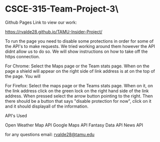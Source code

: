# CSCE-315-Team-Project-3\

Github Pages Link to view our work:

https://rvalde28.github.io/TAMU-Insider-Project/


To run the page you need to disable some protections in order for some of the API's to make requests. We tried working around them however the API didnt allow us to do so. We will show instructions on how to take off the https connection.

For Chrome:
Select the Maps page or the Team stats page.
When on the page a shield will appear on the right side of link address is at on the top of the page.
You will 

For Firefox:
Select the maps page or the Teams stats page.
When on it, on the link address click on the green lock on the right hand side of the link address.
When pressed select the arrow button pointing to the right.
Then there should be a button that says "disable protection for now", click on it and it should displayall of the information.



API's Used

Open Weather Map API
Google Maps API
Fantasy Data API
News API

for any questions email: rvalde28@tamu.edu
